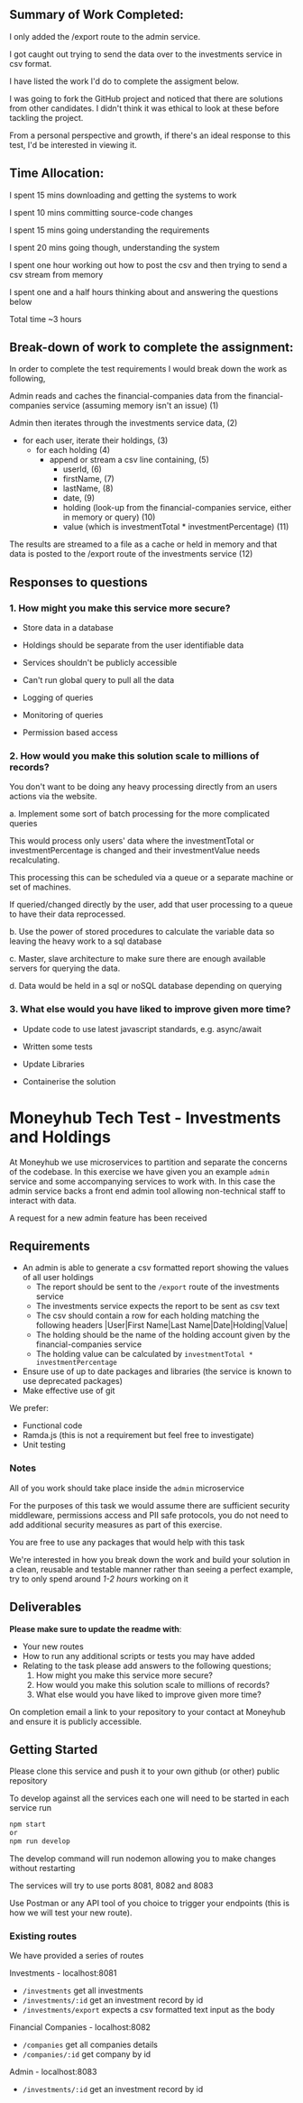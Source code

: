 ## Summary of Work Completed:

I only added the /export route to the admin service. 

I got caught out trying to send the data over to the investments service in csv format.

I have listed the work I'd do to complete the assigment below.

I was going to fork the GitHub project and noticed that there are solutions from other candidates. 
I didn't think it was ethical to look at these before tackling the project.

From a personal perspective and growth, if there's an ideal response to this test, I'd be interested in viewing it.


## Time Allocation:

I spent 15 mins downloading and getting the systems to work

I spent 10 mins committing source-code changes

I spent 15 mins going understanding the requirements

I spent 20 mins going though, understanding the system

I spent one hour working out how to post the csv and then trying to send a csv stream from memory

I spent one and a half hours thinking about and answering the questions below

Total time ~3 hours


## Break-down of work to complete the assignment:

In order to complete the test requirements I would break down the work as following,

Admin reads and caches the financial-companies data from the financial-companies service (assuming memory isn't an issue) (1)

Admin then iterates through the investments service data, (2)

- for each user, iterate their holdings, (3)
  - for each holding (4)
    - append or stream a csv line containing, (5)
      - userId, (6)
      - firstName, (7)
      - lastName, (8)
      - date, (9)
      - holding (look-up from the financial-companies service, either in memory or query) (10)
      - value (which is investmentTotal * investmentPercentage) (11)

The results are streamed to a file as a cache or held in memory and that data is posted to the /export route of the investments service (12)



## Responses to questions

### 1. How might you make this service more secure?

   - Store data in a database

   - Holdings should be separate from the user identifiable data

   - Services shouldn't be publicly accessible

   - Can't run global query to pull all the data

   - Logging of queries

   - Monitoring of queries

   - Permission based access



### 2. How would you make this solution scale to millions of records?

You don't want to be doing any heavy processing directly from an users actions via the website.

a. Implement some sort of batch processing for the more complicated queries

This would process only users' data where the investmentTotal or investmentPercentage is changed and their investmentValue needs recalculating.

This processing this can be scheduled via a queue or a separate machine or set of machines.

If queried/changed directly by the user, add that user processing to a queue to have their data reprocessed.


b. Use the power of stored procedures to calculate the variable data so leaving the heavy work to a sql database


c. Master, slave architecture to make sure there are enough available servers for querying the data.


d. Data would be held in a sql or noSQL database depending on querying



### 3. What else would you have liked to improve given more time?

- Update code to use latest javascript standards, e.g. async/await

- Written some tests

- Update Libraries

- Containerise the solution

# Moneyhub Tech Test - Investments and Holdings

At Moneyhub we use microservices to partition and separate the concerns of the codebase. In this exercise we have given you an example `admin` service and some accompanying services to work with. In this case the admin service backs a front end admin tool allowing non-technical staff to interact with data.

A request for a new admin feature has been received

## Requirements

- An admin is able to generate a csv formatted report showing the values of all user holdings
    - The report should be sent to the `/export` route of the investments service
    - The investments service expects the report to be sent as csv text
    - The csv should contain a row for each holding matching the following headers
    |User|First Name|Last Name|Date|Holding|Value|
    - The holding should be the name of the holding account given by the financial-companies service
    - The holding value can be calculated by `investmentTotal * investmentPercentage`
- Ensure use of up to date packages and libraries (the service is known to use deprecated packages)
- Make effective use of git

We prefer:
- Functional code 
- Ramda.js (this is not a requirement but feel free to investigate)
- Unit testing

### Notes
All of you work should take place inside the `admin` microservice

For the purposes of this task we would assume there are sufficient security middleware, permissions access and PII safe protocols, you do not need to add additional security measures as part of this exercise.

You are free to use any packages that would help with this task

We're interested in how you break down the work and build your solution in a clean, reusable and testable manner rather than seeing a perfect example, try to only spend around *1-2 hours* working on it

## Deliverables
**Please make sure to update the readme with**:

- Your new routes
- How to run any additional scripts or tests you may have added
- Relating to the task please add answers to the following questions;
    1. How might you make this service more secure?
    2. How would you make this solution scale to millions of records?
    3. What else would you have liked to improve given more time?
  

On completion email a link to your repository to your contact at Moneyhub and ensure it is publicly accessible.

## Getting Started

Please clone this service and push it to your own github (or other) public repository

To develop against all the services each one will need to be started in each service run

```bash
npm start
or
npm run develop
```

The develop command will run nodemon allowing you to make changes without restarting

The services will try to use ports 8081, 8082 and 8083

Use Postman or any API tool of you choice to trigger your endpoints (this is how we will test your new route).

### Existing routes
We have provided a series of routes 

Investments - localhost:8081
- `/investments` get all investments
- `/investments/:id` get an investment record by id
- `/investments/export` expects a csv formatted text input as the body

Financial Companies - localhost:8082
- `/companies` get all companies details
- `/companies/:id` get company by id

Admin - localhost:8083
- `/investments/:id` get an investment record by id
